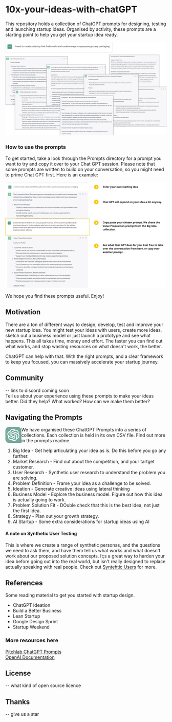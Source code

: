 # 10x-your-ideas-with-chatGPT
This repository holds a collection of ChatGPT prompts for designing, testing and launching startup ideas. Organised by activity, these prompts are a starting point to help you get your startup idea ready. 
  
  
<img src="./Images/10x-with-ChatGPT.jpg" alt="ChatGPT Examples">  

   
### How to use the prompts
To get started, take a look through the Prompts directory for a prompt you want to try and copy it over to your Chat GPT session. Please note that some prompts are written to build on your conversation, so you might need to prime Chat GPT first. Here is an example:   

<img src="./Images/Howto-example.jpg" alt="Howto Example">
   
We hope you find these prompts useful. Enjoy!


## Motivation 
There are a ton of different ways to design, develop, test and improve your new startup idea. You might test your ideas with users, create more ideas, sketch out a business model or just launch a prototype and see what happens. This all takes time, money and effort. The faster you can find out what works, and stop wasting resources on what doesn't work, the better.  

ChatGPT can help with that. With the right prompts, and a clear framework to keep you focused, you can massively accelerate your startup journey. 

  
## Community
-- link to discord coming soon  
Tell us about your experience using these prompts to make your ideas better. Did they help? What worked? How can we make them better? 
  

## Navigating the Prompts 
<img src="./Images/chatgpt.png" alt="ChatGPT Logo" width="50" height="50" align="left">
We have organised these ChatGPT Prompts into a series of collections. Each collection is held in its own CSV file. Find out more in the prompts readme. 

1. Big Idea - Get help articulating your idea as is. Do this before you go any further.
2. Market Research - Find out about the competition, and your tartget customer.
3. User Research - Synthetic user research to understand the problem you are solving.
4. Problem Definition - Frame your idea as a challenge to be solved.
5. Ideation - Generate creative ideas using lateral thinking
6. Business Model - Explore the business model. Figure out how this idea is actually going to work.
7. Problem Solution Fit - DOuble check that this is the best idea, not just the first idea.
8. Strategy - Plan out your growth strategy.
9. AI Startup - Some extra considerations for startup ideas using AI

  
#### A note on Synthetic User Testing  
This is where we create a range of synthetic personas, and the questions we need to ask them, and have them tell us what works and what doesn't work about our proposed solution concepts. It;s a great way to harden your idea before going out into the real world, but isn't really designed to replace actually speaking with real people. Check out [Syntehtic Users](https://www.syntheticusers.com/) for more.




## References 
Some reading material to get you started with startup design. 
- ChatGPT Ideation
- Build a Better Business
- Lean Startup
- Google Design Sprint
- Startup Weekend

  
### More resources here  
[Pitchlab ChatGPT Prompts](https://github.com/Pitchlab/ChatGPT-x-Ideation/blob/main/README.md)  
[OpenAI Documentation](https://platform.openai.com/docs/introduction/overview)   

  
## License 
-- what kind of open source licence

  
## Thanks 
-- give us a star


  
